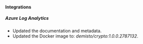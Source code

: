 
#### Integrations

##### Azure Log Analytics

- Updated the documentation and metadata. 
- Updated the Docker image to: *demisto/crypto:1.0.0.2787132*.
